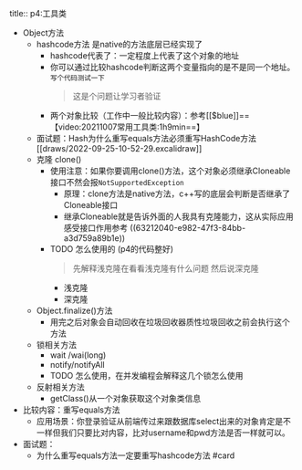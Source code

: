 title:: p4:工具类

- Object方法
	- hashcode方法 是native的方法底层已经实现了
		- hashcode代表了：一定程度上代表了这个对象的地址
		- 你可以通过比较hashcode判断这两个变量指向的是不是同一个地址。`写个代码测试一下` 
		  > 这是个问题让学习者验证
		- 两个对象比较（工作中一般比较内容）：参考[[$blue]]==【video:20211007常用工具类:1h9min==】
	- 面试题：Hash为什么重写equals方法必须重写HashCode方法 [[draws/2022-09-25-10-52-29.excalidraw]]
	- 克隆 clone()
		- 使用注意：如果你要调用clone()方法，这个对象必须继承Cloneable接口不然会报`NotSupportedException`
			- 原理：clone方法是native方法，c++写的底层会判断是否继承了Cloneable接口
			- 继承Cloneable就是告诉外面的人我具有克隆能力，这从实际应用感受接口作用参考 ((63212040-e982-47f3-84bb-a3d759a89b1e))
		- TODO 怎么使用的 (p4的代码整好)
		  > 先解释浅克隆在看看浅克隆有什么问题 然后说深克隆
			- 浅克隆
			- 深克隆
	- Object.finalize()方法
		- 用完之后对象会自动回收在垃圾回收器质性垃圾回收之前会执行这个方法
	- 锁相关方法
		- wait /wai(long)
		- notify/notifyAll
		- TODO 怎么使用，在并发编程会解释这几个锁怎么使用
	- 反射相关方法
		- getClass()从一个对象获取这个对象类信息
- 比较内容：重写equals方法
	- 应用场景：你登录验证从前端传过来跟数据库select出来的对象肯定是不一样但我们只要比对内容，比对username和pwd方法是否一样就可以。
- 面试题：
	- 为什么重写equals方法一定要重写hashcode方法 #card